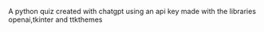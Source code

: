 A python quiz created with chatgpt using an api key made with the libraries openai,tkinter and ttkthemes
